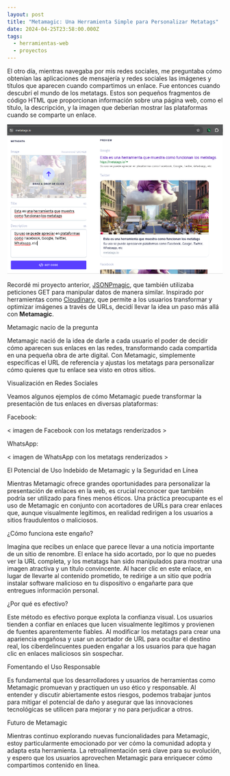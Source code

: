 ```yaml
---
layout: post
title: "Metamagic: Una Herramienta Simple para Personalizar Metatags"
date: 2024-04-25T23:58:00.000Z
tags:
  - herramientas-web
  - proyectos
---
```

<!-- https://chat.openai.com/g/g-nFR4aYrrY-chispita/c/2bfafb1a-5b49-4657-8a34-bdfc5a059fb6 -->

El otro día, mientras navegaba por mis redes sociales, me preguntaba cómo obtenían las aplicaciones de mensajería y redes sociales las imágenes y títulos que aparecen cuando compartimos un enlace. Fue entonces cuando descubrí el mundo de los metatags. Estos son pequeños fragmentos de código HTML que proporcionan información sobre una página web, como el título, la descripción, y la imagen que deberían mostrar las plataformas cuando se comparte un enlace.

![](/uploads/2024-04-27_20-07.png)

Recordé mi proyecto anterior, [JSONPmagic](https://mackaber.me/2024/04/25/c%C3%B3mo-simplifiqu%C3%A9-el-acceso-a-apis-con-jsonp-magic.html), que también utilizaba peticiones GET para manipular datos de manera similar. Inspirado por herramientas como [Cloudinary](https://cloudinary.com/), que permite a los usuarios transformar y optimizar imágenes a través de URLs, decidí llevar la idea un paso más allá con **Metamagic**. 



Metamagic nacio de la pregunta  

Metamagic nació de la idea de darle a cada usuario el poder de decidir cómo aparecen sus enlaces en las redes, transformando cada compartida en una pequeña obra de arte digital. Con Metamagic, simplemente especificas el URL de referencia y ajustas los metatags para personalizar cómo quieres que tu enlace sea visto en otros sitios.



Visualización en Redes Sociales

Veamos algunos ejemplos de cómo Metamagic puede transformar la presentación de tus enlaces en diversas plataformas:



Facebook:

< imagen de Facebook con los metatags renderizados >

WhatsApp:

< imagen de WhatsApp con los metatags renderizados >

El Potencial de Uso Indebido de Metamagic y la Seguridad en Línea

Mientras Metamagic ofrece grandes oportunidades para personalizar la presentación de enlaces en la web, es crucial reconocer que también podría ser utilizado para fines menos éticos. Una práctica preocupante es el uso de Metamagic en conjunto con acortadores de URLs para crear enlaces que, aunque visualmente legítimos, en realidad redirigen a los usuarios a sitios fraudulentos o maliciosos.



¿Cómo funciona este engaño?

Imagina que recibes un enlace que parece llevar a una noticia importante de un sitio de renombre. El enlace ha sido acortado, por lo que no puedes ver la URL completa, y los metatags han sido manipulados para mostrar una imagen atractiva y un título convincente. Al hacer clic en este enlace, en lugar de llevarte al contenido prometido, te redirige a un sitio que podría instalar software malicioso en tu dispositivo o engañarte para que entregues información personal.



¿Por qué es efectivo?

Este método es efectivo porque explota la confianza visual. Los usuarios tienden a confiar en enlaces que lucen visualmente legítimos y provienen de fuentes aparentemente fiables. Al modificar los metatags para crear una apariencia engañosa y usar un acortador de URL para ocultar el destino real, los ciberdelincuentes pueden engañar a los usuarios para que hagan clic en enlaces maliciosos sin sospechar.



Fomentando el Uso Responsable

Es fundamental que los desarrolladores y usuarios de herramientas como Metamagic promuevan y practiquen un uso ético y responsable. Al entender y discutir abiertamente estos riesgos, podemos trabajar juntos para mitigar el potencial de daño y asegurar que las innovaciones tecnológicas se utilicen para mejorar y no para perjudicar a otros.



Futuro de Metamagic

Mientras continuo explorando nuevas funcionalidades para Metamagic, estoy particularmente emocionado por ver cómo la comunidad adopta y adapta esta herramienta. La retroalimentación será clave para su evolución, y espero que los usuarios aprovechen Metamagic para enriquecer cómo compartimos contenido en línea.
